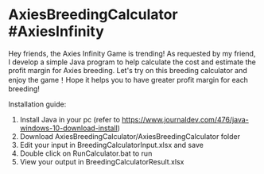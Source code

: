 # AxiesBreedingCalculator #AxiesInfinity

Hey friends, the Axies Infinity Game is trending! 
As requested by my friend, I develop a simple Java program to help calculate the cost and estimate the profit margin for Axies breeding.
Let's try on this breeding calculator and enjoy the game！Hope it helps you to have greater profit margin for each breeding!

Installation guide:
1. Install Java in your pc (refer to https://www.journaldev.com/476/java-windows-10-download-install)
2. Download AxiesBreedingCalculator/AxiesBreedingCalculator folder 
3. Edit your input in BreedingCalculatorInput.xlsx and save
4. Double click on RunCalculator.bat to run
5. View your output in BreedingCalculatorResult.xlsx
